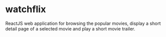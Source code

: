 # watchflix
ReactJS web application for browsing the popular movies, display a short detail page of a selected movie and play a short movie trailer.

